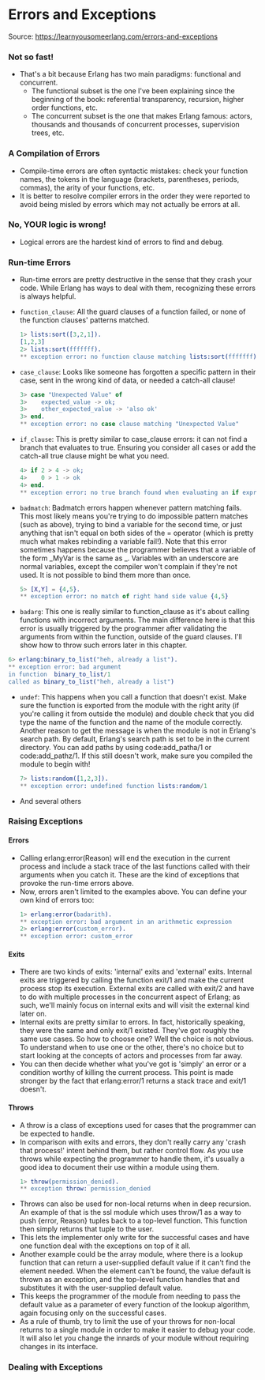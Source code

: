 # Errors and Exceptions

Source: https://learnyousomeerlang.com/errors-and-exceptions

### Not so fast!

- That's a bit because Erlang has two main paradigms: functional and concurrent.
  - The functional subset is the one I've been explaining since the beginning of the book: referential transparency, recursion, higher order functions, etc.
  - The concurrent subset is the one that makes Erlang famous: actors, thousands and thousands of concurrent processes, supervision trees, etc.

### A Compilation of Errors

- Compile-time errors are often syntactic mistakes: check your function names, the tokens in the language (brackets, parentheses, periods, commas), the arity of your functions, etc.
- It is better to resolve compiler errors in the order they were reported to avoid being misled by errors which may not actually be errors at all.

### No, YOUR logic is wrong!

- Logical errors are the hardest kind of errors to find and debug.

### Run-time Errors

- Run-time errors are pretty destructive in the sense that they crash your code. While Erlang has ways to deal with them, recognizing these errors is always helpful.
- `function_clause`: All the guard clauses of a function failed, or none of the function clauses' patterns matched.

  ```erlang
  1> lists:sort([3,2,1]).
  [1,2,3]
  2> lists:sort(fffffff).
  ** exception error: no function clause matching lists:sort(fffffff)
  ```

- `case_clause`: Looks like someone has forgotten a specific pattern in their case, sent in the wrong kind of data, or needed a catch-all clause!
  ```erlang
  3> case "Unexpected Value" of
  3>    expected_value -> ok;
  3>    other_expected_value -> 'also ok'
  3> end.
  ** exception error: no case clause matching "Unexpected Value"
  ```
- `if_clause`: This is pretty similar to case_clause errors: it can not find a branch that evaluates to true. Ensuring you consider all cases or add the catch-all true clause might be what you need.

  ```erlang
  4> if 2 > 4 -> ok;
  4>    0 > 1 -> ok
  4> end.
  ** exception error: no true branch found when evaluating an if expression
  ```

- `badmatch`: Badmatch errors happen whenever pattern matching fails. This most likely means you're trying to do impossible pattern matches (such as above), trying to bind a variable for the second time, or just anything that isn't equal on both sides of the = operator (which is pretty much what makes rebinding a variable fail!). Note that this error sometimes happens because the programmer believes that a variable of the form _MyVar is the same as _. Variables with an underscore are normal variables, except the compiler won't complain if they're not used. It is not possible to bind them more than once.
  ```erlang
  5> [X,Y] = {4,5}.
  ** exception error: no match of right hand side value {4,5}
  ```
- `badarg`: This one is really similar to function_clause as it's about calling functions with incorrect arguments. The main difference here is that this error is usually triggered by the programmer after validating the arguments from within the function, outside of the guard clauses. I'll show how to throw such errors later in this chapter.

```erlang
6> erlang:binary_to_list("heh, already a list").
** exception error: bad argument
in function  binary_to_list/1
called as binary_to_list("heh, already a list")
```

- `undef`: This happens when you call a function that doesn't exist. Make sure the function is exported from the module with the right arity (if you're calling it from outside the module) and double check that you did type the name of the function and the name of the module correctly. Another reason to get the message is when the module is not in Erlang's search path. By default, Erlang's search path is set to be in the current directory. You can add paths by using code:add_patha/1 or code:add_pathz/1. If this still doesn't work, make sure you compiled the module to begin with!

  ```erlang
  7> lists:random([1,2,3]).
  ** exception error: undefined function lists:random/1
  ```

- And several others

### Raising Exceptions

#### Errors

- Calling erlang:error(Reason) will end the execution in the current process and include a stack trace of the last functions called with their arguments when you catch it. These are the kind of exceptions that provoke the run-time errors above.
- Now, errors aren't limited to the examples above. You can define your own kind of errors too:
  ```erlang
  1> erlang:error(badarith).
  ** exception error: bad argument in an arithmetic expression
  2> erlang:error(custom_error).
  ** exception error: custom_error
  ```

#### Exits

- There are two kinds of exits: 'internal' exits and 'external' exits. Internal exits are triggered by calling the function exit/1 and make the current process stop its execution. External exits are called with exit/2 and have to do with multiple processes in the concurrent aspect of Erlang; as such, we'll mainly focus on internal exits and will visit the external kind later on.
- Internal exits are pretty similar to errors. In fact, historically speaking, they were the same and only exit/1 existed. They've got roughly the same use cases. So how to choose one? Well the choice is not obvious. To understand when to use one or the other, there's no choice but to start looking at the concepts of actors and processes from far away.
- You can then decide whether what you've got is 'simply' an error or a condition worthy of killing the current process. This point is made stronger by the fact that erlang:error/1 returns a stack trace and exit/1 doesn't.

#### Throws

- A throw is a class of exceptions used for cases that the programmer can be expected to handle.
- In comparison with exits and errors, they don't really carry any 'crash that process!' intent behind them, but rather control flow. As you use throws while expecting the programmer to handle them, it's usually a good idea to document their use within a module using them.
  ```erlang
  1> throw(permission_denied).
  ** exception throw: permission_denied
  ```
- Throws can also be used for non-local returns when in deep recursion. An example of that is the ssl module which uses throw/1 as a way to push {error, Reason} tuples back to a top-level function. This function then simply returns that tuple to the user.
- This lets the implementer only write for the successful cases and have one function deal with the exceptions on top of it all.
- Another example could be the array module, where there is a lookup function that can return a user-supplied default value if it can't find the element needed. When the element can't be found, the value default is thrown as an exception, and the top-level function handles that and substitutes it with the user-supplied default value.
- This keeps the programmer of the module from needing to pass the default value as a parameter of every function of the lookup algorithm, again focusing only on the successful cases.
- As a rule of thumb, try to limit the use of your throws for non-local returns to a single module in order to make it easier to debug your code. It will also let you change the innards of your module without requiring changes in its interface.

### Dealing with Exceptions
